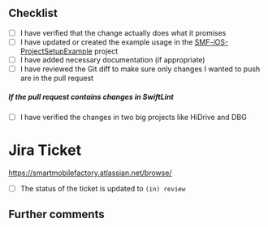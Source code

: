 ## Checklist

<!---A Checklist of things that needs to be done before creating a pull request.
Use it as reminder and to communicate that you actually did these things.--->

- [ ] I have verified that the change actually does what it promises
- [ ] I have updated or created the example usage in the [SMF-iOS-ProjectSetupExample](https://github.com/smartmobilefactory/SMF-iOS-ProjectSetupExample) project
- [ ] I have added necessary documentation (if appropriate)
- [ ] I have reviewed the Git diff to make sure only changes I wanted to push are in the pull request

##### If the pull request contains changes in SwiftLint

- [ ] I have verified the changes in two big projects like HiDrive and DBG

# Jira Ticket

https://smartmobilefactory.atlassian.net/browse/

- [ ] The status of the ticket is updated to `(in) review`

## Further comments

<!---Any further comments can be put here.--->
